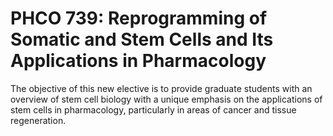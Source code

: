 # PHCO 739: Reprogramming of Somatic and Stem Cells and Its Applications in Pharmacology

The objective of this new elective is to provide graduate students with an overview of stem cell biology with a unique emphasis on the applications of stem cells in pharmacology, particularly in areas of cancer and tissue regeneration.